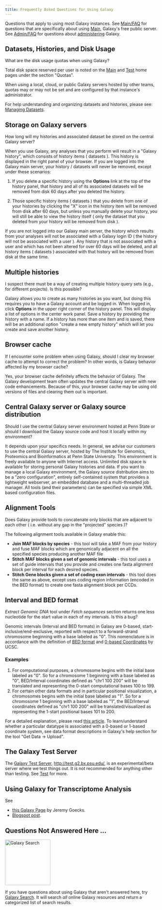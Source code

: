 ```yaml
---
title: Frequently Asked Questions for Using Galaxy
---
```

<slot name="/learn/linkbox" />
<slot name="/faqs/linkbox" />


Questions that apply to using most Galaxy instances.  See [Main/FAQ](/src/main/faq/index.md) for questions that are specifically about using [Main](/main/), Galaxy's free public server.  See [Admin/FAQ](/src/admin/faq/index.md) for questions about [administering](/admin/) Galaxy.



## Datasets, Histories, and Disk Usage

What are the disk usage quotas when using Galaxy?

Total disk space reserved per user is noted on the [Main](/main/) and [Test](/test/) home pages under the section "Quotas". 

When using a local, cloud, or public Galaxy servers hosted by other teams, quotas may or may not be set and are configured by that instance's administrator. 

For help understanding and organizing datasets and histories, please see: [Managing Datasets](/src/learn/managing-datasets/index.md).

## Storage on Galaxy servers

How long will my histories and associated dataset be stored on the central Galaxy server?

When you use Galaxy, any analyses that you perform will result in a "Galaxy history", which consists of history items ( datasets ).  This history is displayed in the right panel of your browser.  If you are logged into the Galaxy main server, your history / datasets will never be removed, except under these scenarios:

1. If you delete a specific history using the **Options** link at the top of the history panel, that history and all of its associated datasets will be removed from disk 60 days after you deleted the history.

2. Those specific history items ( datasets ) that you delete from one of your histories by clicking the "X" icon in the history item will be removed from disk after 60 days, but unless you manually delete your history, you will still be able to view the history itself ( only the dataset that you deleted from your history will be removed from disk ).

If you are not logged into our Galaxy main server, the history which results from your analyses will not be associated with a Galaxy login ID ( the history will not be associated with a user ).  Any history that is not associated with a user and which has not been altered for over 60 days will be deleted, and all history items ( datasets ) associated with that history will be removed from disk at the same time.


## Multiple histories

I suspect there must be a way of creating multiple history query sets (e.g., for different projects).  Is this possible?

Galaxy allows you to create as many histories as you want, but doing this requires you to have a Galaxy account and be logged in.  When logged in, click **Options** in the upper right corner of the history panel.  This will display a list of options in the center work panel.  Save a history by providing the history with a name.  If a history has more than one item and is saved, there will be an additional option "create a new empty history" which will let you create and save another history.


## Browser cache

If I encounter some problem when using Galaxy, should I clear my browser cache to attempt to correct the problem?  In other words, is Galaxy behavior affected by my browser cache?

Yes, your browser cache definitely affects the behavior of Galaxy.  The Galaxy development team often updates the central Galaxy server with new code enhancements.  Because of this, your browser cache may be using old versions of files and clearing them out is important.


## Central Galaxy server or Galaxy source distribution

Should I use the central Galaxy server environment hosted at Penn State or should I download the Galaxy source code and host it locally within my environment?

It depends upon your specifics needs.  In general, we advise our customers to use the central Galaxy server, hosted by The Institute for Genomics, Proteomics and Bioinformatics at Penn State University.  This environment is freely available to anyone with Internet access. Unlimited disk space is available for storing personal Galaxy histories and data.  If you want to manage a local Galaxy environment, the Galaxy source distribution aims to be a "zero configuration", entirely self-contained system that provides a lightweight webserver, an embedded database and a multi-threaded job manager. All tools (and their parameters) can be specified via simple XML based configuration files. 


## Alignment Tools

Does Galaxy provide tools to concatenate only blocks that are adjacent to each other ( i.e. without any gap in the "projected" species )?

The following alignment tools available in Galaxy enable this:

* **Join MAF blocks by species** - this tool will take a MAF from your history and fuse MAF blocks which are genomically adjacent on all the specified species producing another MAF file
* **Stitch MAF blocks given a set of genomic intervals** - this tool uses a set of guide intervals that you provide and creates one fasta alignment block per interval for each desired species.
* **Stitch Gene blocks given a set of coding exon intervals** - this tool does the same as above, except uses coding region information (encoded in the BED format) to create one fasta alignment block per CCDs.

## Interval and BED format

*Extract Genomic DNA* tool under *Fetch sequences* section returns one less nucleotide for the start value in each of my intervals. Is this a bug?

Genomic intervals (Interval and BED formats) in Galaxy are 0-based, start-inclusive/end-exclusive, reported with respect to a forward-strand chromosome beginning with a base labeled as "0". This nomenclature is in accordance with the definition of [BED format](http://genome.ucsc.edu/FAQ/FAQformat#format1) and [0-based Coordinates](http://genomewiki.cse.ucsc.edu/index.php/Coordinate_Transforms) by UCSC. 

### Examples

1. For computational purposes, a chromosome begins with the initial base labeled as "0". So for a chromosome 1 beginning with a base labeled as "0", BED/Interval coordinates defined as "chr1 100 200" will be translated and representing the 0-start computational bases 100 to 199. 
1. For certain other data formats and in particular positional visualization, a chromosomes begins with the initial base labeled as "1". So for a chromosome 1 beginning with a base labeled as "1", the BED/Interval coordinates defined as "chr1 100 200" will be translated/visualized as representing the 1-start positional bases 101 to 200.

For a detailed explanation, please read [this article](https://depot.galaxyproject.org/hub/attachments/learn/faq/zero_based_coordinates.pdf). 
To learn/understand whether a particular datatype is associated with a 0-based or 1-based coordinate system, see data format descriptions in Galaxy's help section for the tool "Get Data -> Upload".


## The Galaxy Test Server

The [Galaxy Test Server](/test/), http://test.g2.bx.psu.edu/, is an experimental/beta server where we test things out.  It is not recommended for anything other than testing.  See [Test](/test/) for more.


## Using Galaxy for Transcriptome Analysis

See 
* [this Galaxy Page](http://main.g2.bx.psu.edu/u/jeremy/p/transcriptome-analysis-faq) by Jeremy Goecks.
* [Blogspot post](http://kevin-gattaca.blogspot.com/2011/09/faq-howto-do-rna-seq-bioinformatics.html).

## Questions Not Answered Here ...

<div class='right'><a href='/search/'><img src="/src/images/galaxy-logos/galaxy-web-search.png" alt="Galaxy Search" width="150" /></a></div>

If you have questions about using Galaxy that aren't answered here, try [Galaxy Search](/search/).  It will search *all* online Galaxy resources and return a categorized list of search results.
